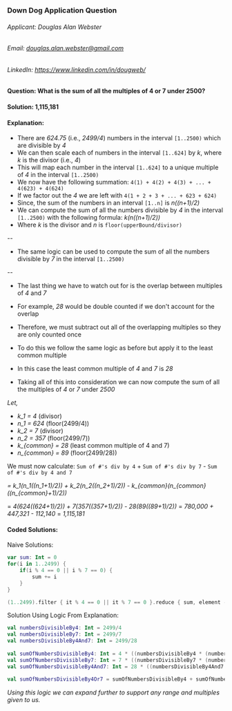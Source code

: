 ### Down Dog Application Question
###### Applicant: Douglas Alan Webster
###### Email: douglas.alan.webster@gmail.com
###### LinkedIn: https://www.linkedin.com/in/dougweb/

#### Question: What is the sum of all the multiples of 4 or 7 under 2500?

#### Solution: 1,115,181

#### Explanation:

- There are *624.75* (i.e., *2499/4*) numbers in the interval `[1..2500)` which are divisible by *4*
- We can then scale each of numbers in the interval `[1..624]` by *k*, where *k* is the divisor (i.e., *4*)
- This will map each number in the interval `[1..624]` to a unique multiple of *4* in the interval `[1..2500)`
- We now have the following summation: `4(1) + 4(2) + 4(3) + ... + 4(623) + 4(624)`
- If we factor out the *4* we are left with `4(1 + 2 + 3 + ... + 623 + 624)`
- Since, the sum of the numbers in an interval `[1..n]` is *n((n+1)/2)*
- We can compute the sum of all the numbers divisible by *4* in the interval `[1..2500)` with the following formula: *k(n((n+1)/2))*
- Where *k* is the divisor and *n* is `floor(upperBound/divisor)` 

--

- The same logic can be used to compute the sum of all the numbers divisible by *7* in the interval `[1..2500)`

--

- The last thing we have to watch out for is the overlap between multiples of *4* and *7*
- For example, *28* would be double counted if we don't account for the overlap
- Therefore, we must subtract out all of the overlapping multiples so they are only counted once
- To do this we follow the same logic as before but apply it to the least common multiple
- In this case the least common multiple of *4* and *7* is *28*

- Taking all of this into consideration we can now compute the sum of all the multiples of *4* or *7* under *2500*
  
*Let,* 
- *k_1 = 4*      (divisor)
- *n_1 = 624*		(floor(2499/4))
- *k_2 = 7*		(divisor)
- *n_2 = 357* 	(floor(2499/7))
- *k_{common} = 28*	(least common multiple of 4 and 7)
- *n_{common} = 89*	(floor(2499/28))
        	
We must now calculate: 
`Sum of #'s div by 4` + `Sum of #'s div by 7` - `Sum of #'s div by 4 and 7`

*= k_1(n_1((n_1+1)/2)) + k_2(n_2((n_2+1)/2)) - k_{common}(n_{common}((n_{common}+1)/2))*

    
= *4(624((624+1)/2)) + 7(357((357+1)/2)) - 28(89((89+1)/2))*
= *780,000 + 447,321 - 112,140*
= *1,115,181*

#### Coded Solutions:
Naive Solutions:
```Kotlin
var sum: Int = 0
for(i in 1..2499) {
    if(i % 4 == 0 || i % 7 == 0) {
        sum += i
    }
}
```

```Kotlin
(1..2499).filter { it % 4 == 0 || it % 7 == 0 }.reduce { sum, element -> sum + element }
```

Solution Using Logic From Explanation:
```Kotlin
val numbersDivisibleBy4: Int = 2499/4
val numbersDivisibleBy7: Int = 2499/7
val numbersDivisibleBy4And7: Int = 2499/28
    
val sumOfNumbersDivisibleBy4: Int = 4 * ((numbersDivisibleBy4 * (numbersDivisibleBy4 + 1)) / 2)
val sumOfNumbersDivisibleBy7: Int = 7 * ((numbersDivisibleBy7 * (numbersDivisibleBy7 + 1)) / 2)
val sumOfNumbersDivisibleBy4And7: Int = 28 * ((numbersDivisibleBy4And7 * (numbersDivisibleBy4And7 + 1)) / 2)
    
val sumOfNumbersDivisibleBy4Or7 = sumOfNumbersDivisibleBy4 + sumOfNumbersDivisibleBy7 - sumOfNumbersDivisibleBy4And7 
```

*Using this logic we can expand further to support any range and multiples given to us.*
